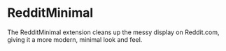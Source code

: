 RedditMinimal
=============

The RedditMinimal extension cleans up the messy display on Reddit.com, giving it a more modern, minimal look and feel.
